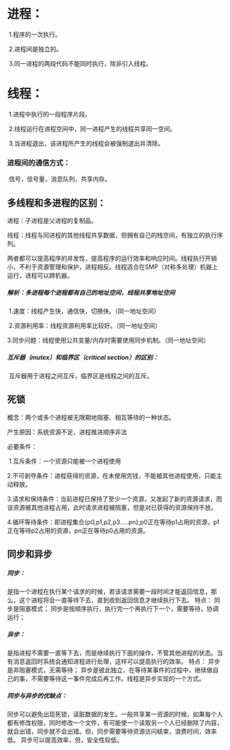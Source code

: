 # 进程：

​	1.程序的一次执行。

​	2.进程间是独立的。

​	3.同一进程的两段代码不能同时执行，除非引入线程。

# 线程：

​	1.进程中执行的一段程序片段。

​	2.线程运行在进程空间中，同一进程产生的线程共享同一空间。

​	3.当进程退出，该进程所产生的线程会被强制退出并清除。



### 进程间的通信方式：

​	信号，信号量，消息队列，共享内存。 



## 多线程和多进程的区别：

进程：子进程是父进程的复制品。		 

线程：线程与同进程的其他线程共享数据，但拥有自己的栈空间，有独立的执行序列。

​		两者都可以提高程序的并发性，提高程序的运行效率和响应时间。线程执行开销小，不利于资源管理和保护，进程相反。线程适合在SMP（对称多处理）机器上运行，进程可以跨机器。

##### 		解析：多进程每个进程都有自己的地址空间，线程共享地址空间

​					1.速度：线程产生快，通信快，切换快。（同一地址空间）

​					2.资源利用率：线程资源利用率比较好。（同一地址空间）

​					3.同步问题：线程使用公共变量/内存时需要使用同步机制。（同一地址空间）



##### 互斥器（mutex）和临界区（critical section）的区别：

​			互斥器用于进程之间互斥，临界区是线程之间的互斥。



## 死锁

概念：两个或多个进程被无限期地阻塞、相互等待的一种状态。

产生原因：系统资源不足，进程推进顺序非法

必要条件：

​		1.互斥条件：一个资源只能被一个进程使用

​		2.不可剥夺条件：进程获得的资源，在未使用完钱，不能被其他进程使用，只能主动释放。

​		3.请求和保持条件：当前进程已保持了至少一个资源，又发起了新的资源请求，而该资源被其他进程占用，此时请求进程被阻塞，但是对已获得的资源保持不放。

​		4.循环等待条件：即进程集合{p0,p1,p2,p3…..pn};p0正在等待p1占用的资源，p1正在等待p2占用的资源，pn正在等待p0占用的资源。





## 同步和异步

##### 同步：

是指一个进程在执行某个请求的时候，若该请求需要一段时间才能返回信息，那么，这个进程将会一直等待下去，直到收到返回信息才继续执行下去。
特点：
同步是阻塞模式；
同步是按顺序执行，执行完一个再执行下一个，需要等待，协调运行；

##### 异步：

是指进程不需要一直等下去，而是继续执行下面的操作，不管其他进程的状态。当有消息返回时系统会通知进程进行处理，这样可以提高执行的效率。
特点：
异步是非阻塞模式，无需等待；
异步是彼此独立，在等待某事件的过程中，继续做自己的事，不需要等待这一事件完成后再工作。线程是异步实现的一个方式。

##### 同步与异步的优缺点：

同步可以避免出现死锁，读脏数据的发生。一般共享某一资源的时候，如果每个人都有修改权限，同时修改一个文件，有可能使一个读取另一个人已经删除了内容，就会出错，同步就不会出错。但，同步需要等待资源访问结束，浪费时间，效率低。
异步可以提高效率，但，安全性较低。